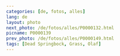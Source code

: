 ```yaml
---
categories: [de, fotos, alles]
lang: de
layout: photo
next_photo: /de/fotos/alles/P0000132.html
picname: P0000139
prev_photo: /de/fotos/alles/P0000149.html
tags: [Dead Springbock, Grass, Olaf]
---
```

